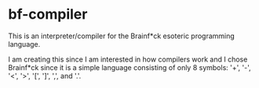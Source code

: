 # bf-compiler

This is an interpreter/compiler for the Brainf*ck esoteric programming language.

I am creating this since I am interested in how compilers work and I chose Brainf*ck since it is a simple language consisting of only 8 symbols: '+', '-', '<', '>', '[', ']', ',', and '.'.